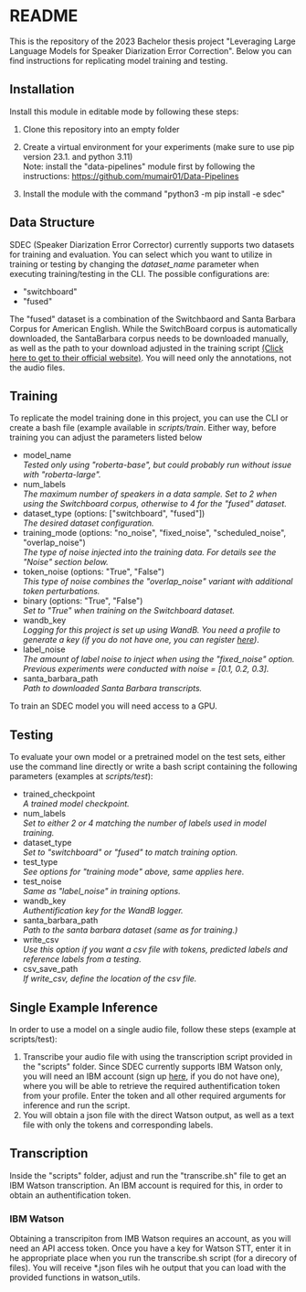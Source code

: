 # README

This is the repository of the 2023 Bachelor thesis project "Leveraging Large Language Models for
Speaker Diarization Error Correction". Below you can find instructions for replicating model training and testing.

## Installation

Install this module in editable mode by following these steps:

1. Clone this repository into an empty folder
2. Create a virtual environment for your experiments (make sure to use pip version 23.1. and python 3.11)\
Note: install the "data-pipelines" module first by following the instructions: https://github.com/mumair01/Data-Pipelines

3. Install the module with the command "python3 -m pip install -e sdec"

## Data Structure

SDEC (Speaker Diarization Error Corrector) currently supports two datasets for training and evaluation. You can select which you want to utilize in training or testing by changing the *dataset_name* parameter when executing training/testing in the CLI. The possible configurations are:

- "switchboard"
- "fused"

The "fused" dataset is a combination of the Switchbaord and Santa Barbara Corpus for American English. While the SwitchBoard corpus is automatically downloaded, the SantaBarbara corpus needs to be downloaded manually, as well as the path to your download adjusted in the training script [(Click here to get to their official website)](https://www.linguistics.ucsb.edu/research/santa-barbara-corpus). You will need only the annotations, not the audio files.

## Training

To replicate the model training done in this project, you can use the CLI or create a bash file (example available in *scripts/train*. Either way, before training you can adjust the parameters listed below

- model_name \
*Tested only using "roberta-base", but could probably run without issue with "roberta-large".*
- num_labels \
*The maximum number of speakers in a data sample. Set to 2 when using the Switchboard corpus, otherwise to 4 for the "fused" dataset.*
- dataset_type (options: ["switchboard", "fused"]) \
*The desired dataset configuration.*
- training_mode (options: "no_noise", "fixed_noise", "scheduled_noise", "overlap_noise") \
*The type of noise injected into the training data. For details see the "Noise" section below.*
- token_noise (options: "True", "False") \
*This type of noise combines the "overlap_noise" variant with additional token perturbations.*
- binary (options: "True", "False") \
*Set to "True" when training on the Switchboard dataset.*
- wandb_key \
*Logging for this project is set up using WandB. You need a profile to generate a key (if you do not have one, you can register [here](https://wandb.ai/site))*.
- label_noise \
*The amount of label noise to inject when using the "fixed_noise" option. Previous experiments were conducted with noise = [0.1, 0.2, 0.3].*
- santa_barbara_path \
*Path to downloaded Santa Barbara transcripts.*

To train an SDEC model you will need access to a GPU.

## Testing

To evaluate your own model or a pretrained model on the test sets, either use the command line directly or write a bash script containing the following parameters (examples at *scripts/test*):

- trained_checkpoint \
*A trained model checkpoint.*
- num_labels \
*Set to either 2 or 4 matching the number of labels used in model training.*
- dataset_type \
*Set to "switchboard" or "fused" to match training option.*
- test_type \
*See options for "training mode" above, same applies here.*
- test_noise \
*Same as "label_noise" in training options.*
- wandb_key \
*Authentification key for the WandB logger.*
- santa_barbara_path \
*Path to the santa barbara dataset (same as for training.)*
- write_csv \
*Use this option if you want a csv file with tokens, predicted labels and reference labels from a testing.*
- csv_save_path \
*If write_csv, define the location of the csv file.*

## Single Example Inference

In order to use a model on a single audio file, follow these steps (example at scripts/test):

1. Transcribe your audio file with using the transcription script provided in the "scripts" folder. Since SDEC currently supports IBM Watson only, you will need an IBM account (sign up [here](https://cloud.ibm.com/registration?target=%2Fdocs%2Fspeech-to-text%3Ftopic%3Dspeech-to-text-models-ng), if you do not have one), where you will be able to retrieve the required authentification token from your profile. Enter the token and all other required arguments for inference and run the script.
2. You will obtain a json file with the direct Watson output, as well as a text file with only the tokens and corresponding labels.

## Transcription

Inside the "scripts" folder, adjust and run the "transcribe.sh" file to get an IBM Watson transcription. An IBM account is required for this, in order to obtain an authentification token.

### IBM Watson

Obtaining a transcripiton from IMB Watson requires an account, as you will need an API access token. Once you have a key for Watson STT, enter it in he appropriate place when you run the
transcribe.sh script (for a direcory of files). You will receive *.json files wih he output that you can load with the provided functions in watson_utils.

